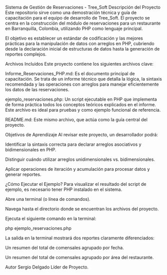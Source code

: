 Sistema de Gestión de Reservaciones - Tree_Soft
Descripción del Proyecto
Este repositorio sirve como una demostración técnica y guía de capacitación para el equipo de desarrollo de Tree_Soft. El proyecto se centra en la construcción del módulo de reservaciones para un restaurante en Barranquilla, Colombia, utilizando PHP como lenguaje principal.

El objetivo es establecer un estándar de codificación y las mejores prácticas para la manipulación de datos con arreglos en PHP, cubriendo desde la declaración inicial de estructuras de datos hasta la generación de reportes complejos.

Archivos Incluidos
Este proyecto contiene los siguientes archivos clave:

Informe_Reservaciones_PHP.md: Es el documento principal de capacitación. Se trata de un informe técnico que detalla la lógica, la sintaxis recomendada y las operaciones con arreglos para manejar eficientemente los datos de las reservaciones.

ejemplo_reservaciones.php: Un script ejecutable en PHP que implementa de forma práctica todos los conceptos teóricos explicados en el informe. Este archivo es ideal para pruebas y como ejemplo funcional de referencia.

README.md: Este mismo archivo, que actúa como la guía central del proyecto.

Objetivos de Aprendizaje
Al revisar este proyecto, un desarrollador podrá:

Identificar la sintaxis correcta para declarar arreglos asociativos y bidimensionales en PHP.

Distinguir cuándo utilizar arreglos unidimensionales vs. bidimensionales.

Aplicar operaciones de iteración y acumulación para procesar datos y generar reportes.

¿Cómo Ejecutar el Ejemplo?
Para visualizar el resultado del script de ejemplo, es necesario tener PHP instalado en el sistema.

Abre una terminal (o línea de comandos).

Navega hasta el directorio donde se encuentran los archivos del proyecto.

Ejecuta el siguiente comando en la terminal:

php ejemplo_reservaciones.php

La salida en la terminal mostrará dos reportes claramente diferenciados:

Un resumen del total de comensales agrupado por fecha.

Un resumen del total de comensales agrupado por área del restaurante.

Autor
Sergio Delgado Líder de Proyecto.
